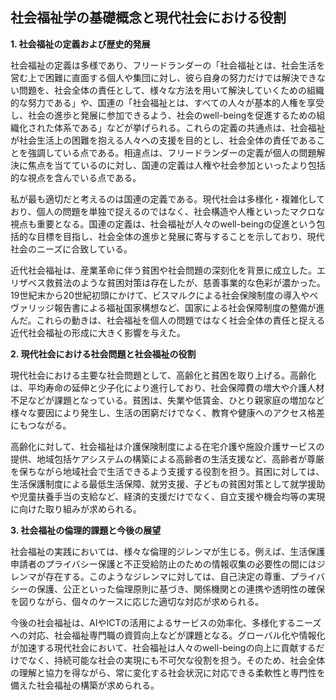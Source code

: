 ## 社会福祉学の基礎概念と現代社会における役割

**1. 社会福祉の定義および歴史的発展**

社会福祉の定義は多様であり、フリードランダーの「社会福祉とは、社会生活を営む上で困難に直面する個人や集団に対し、彼ら自身の努力だけでは解決できない問題を、社会全体の責任として、様々な方法を用いて解決していくための組織的な努力である」や、国連の「社会福祉とは、すべての人々が基本的人権を享受し、社会の進歩と発展に参加できるよう、社会のwell-beingを促進するための組織化された体系である」などが挙げられる。これらの定義の共通点は、社会福祉が社会生活上の困難を抱える人々への支援を目的とし、社会全体の責任であることを強調している点である。相違点は、フリードランダーの定義が個人の問題解決に焦点を当てているのに対し、国連の定義は人権や社会参加といったより包括的な視点を含んでいる点である。

私が最も適切だと考えるのは国連の定義である。現代社会は多様化・複雑化しており、個人の問題を単独で捉えるのではなく、社会構造や人権といったマクロな視点も重要となる。国連の定義は、社会福祉が人々のwell-beingの促進という包括的な目標を目指し、社会全体の進歩と発展に寄与することを示しており、現代社会のニーズに合致している。

近代社会福祉は、産業革命に伴う貧困や社会問題の深刻化を背景に成立した。エリザベス救貧法のような貧困対策は存在したが、慈善事業的な色彩が濃かった。19世紀末から20世紀初頭にかけて、ビスマルクによる社会保険制度の導入やベヴァリッジ報告書による福祉国家構想など、国家による社会保障制度の整備が進んだ。これらの動きは、社会福祉を個人の問題ではなく社会全体の責任と捉える近代社会福祉の形成に大きく影響を与えた。

**2. 現代社会における社会問題と社会福祉の役割**

現代社会における主要な社会問題として、高齢化と貧困を取り上げる。高齢化は、平均寿命の延伸と少子化により進行しており、社会保障費の増大や介護人材不足などが課題となっている。貧困は、失業や低賃金、ひとり親家庭の増加など様々な要因により発生し、生活の困窮だけでなく、教育や健康へのアクセス格差にもつながる。

高齢化に対して、社会福祉は介護保険制度による在宅介護や施設介護サービスの提供、地域包括ケアシステムの構築による高齢者の生活支援など、高齢者が尊厳を保ちながら地域社会で生活できるよう支援する役割を担う。貧困に対しては、生活保護制度による最低生活保障、就労支援、子どもの貧困対策として就学援助や児童扶養手当の支給など、経済的支援だけでなく、自立支援や機会均等の実現に向けた取り組みが求められる。

**3. 社会福祉の倫理的課題と今後の展望**

社会福祉の実践においては、様々な倫理的ジレンマが生じる。例えば、生活保護申請者のプライバシー保護と不正受給防止のための情報収集の必要性の間にはジレンマが存在する。このようなジレンマに対しては、自己決定の尊重、プライバシーの保護、公正といった倫理原則に基づき、関係機関との連携や透明性の確保を図りながら、個々のケースに応じた適切な対応が求められる。

今後の社会福祉は、AIやICTの活用によるサービスの効率化、多様化するニーズへの対応、社会福祉専門職の資質向上などが課題となる。グローバル化や情報化が加速する現代社会において、社会福祉は人々のwell-beingの向上に貢献するだけでなく、持続可能な社会の実現にも不可欠な役割を担う。そのため、社会全体の理解と協力を得ながら、常に変化する社会状況に対応できる柔軟性と専門性を備えた社会福祉の構築が求められる。
